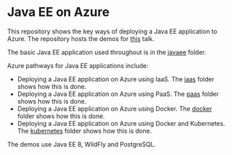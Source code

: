 # Java EE on Azure
This repository shows the key ways of deploying a Java EE application to Azure. The repository hosts the demos for [this](abstract.md) talk.

The basic Java EE application used throughout is in the [javaee](/javaee) folder. 

Azure pathways for Java EE applications include:
* Deploying a Java EE application on Azure using IaaS. The [iaas](/iaas) folder shows how this is done.
* Deploying a Java EE application on Azure using PaaS. The [paas](/paas) folder shows how this is done.
* Deploying a Java EE application on Azure using Docker. The [docker](/docker) folder shows how this is done.
* Deploying a Java EE application on Azure using Docker and Kubernetes. The [kubernetes](/kubernetes) folder shows how this is done.

The demos use Java EE 8, WildFly and PostgreSQL.
